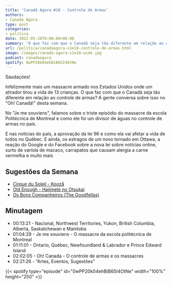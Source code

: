 ```yaml
---
title: 'Canadá Agora #18 - Controle de Armas'
authors:
- Canada Agora
type: post
categories:
- politica
date: 2022-05-28T0:00:00+00:00
summary: 'O que faz com que o Canadá seja tão diferente em relação ao controle de armas'
url: /politica/canadaagora-s1e18-controle-de-armas.html
image: /images/canada-agora-s1e18-wide.jpg
podcast: canadaagora
spotify: 0wPP20k04ehBiB6SI4OtNe
---
```


Saudações!

Infelizmente mais um massacre armado nos Estados Unidos onde um atirador tirou a vida de 13 crianças. O que faz com que o Canadá seja tão diferente em relação ao controle de armas? A gente conversa sobre isso no "Oh! Canadá!" desta semana.

No "Je me souviens", falamos sobre o triste episódio do massacre da escola Politécnica de Montreal e como ele foi um divisor de águas no controle de armas no país.

E nas notícias do país, a aprovação da lei 96 e como ela vai afetar a vida de todos no Québec. E ainda, os estragos de um novo tornado em Ottawa, a reação do Google e do Facebook sobre a nova lei sobre notícias online, surto de varíola de macaco, carrapatos que causam alergia a carne vermelha e muito mais

## Sugestões da Semana
- [Cirque du Soleil - Koozå](https://www.cirquedusoleil.com/kooza)
- [Old Enough - Hajimete no Otsukai](https://www.ntv.co.jp/otsukai/)
- [Os Bons Companheiros (The Goodfellas)](https://www.imdb.com/title/tt0099685/)

## Minutagem

- 00:13:21 - Nacional, Northwest Territories, Yukon, British Columbia, Alberta, Saskatchewan e Manitoba
- 01:04:29 - Je me souviens - O massacre da escola politécnica de Montreal
- 01:11:01 - Ontario, Québec, Newfoundland & Labrador e Prince Edward Island
- 02:02:05 - Oh! Canada - O controle de armas e os massacres
- 02:21:26 - “Artes, Eventos, Sugestões”

{{< spotify type="episode" id="0wPP20k04ehBiB6SI4OtNe" width="100%" height="250" >}}
